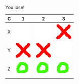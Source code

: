 You lose!

| C | 1 | 2 | 3 |
| - | - | - | - |
| X | ![](https://github.com/tailsjs/tailsjs/raw/master/icons/tictactoe/blank.png) | ![](https://github.com/tailsjs/tailsjs/raw/master/icons/tictactoe/blank.png) | ![](https://github.com/tailsjs/tailsjs/raw/master/icons/tictactoe/x.png) |
| Y | ![](https://github.com/tailsjs/tailsjs/raw/master/icons/tictactoe/x.png) | ![](https://github.com/tailsjs/tailsjs/raw/master/icons/tictactoe/x.png) | ![](https://github.com/tailsjs/tailsjs/raw/master/icons/tictactoe/blank.png) |
| Z | ![](https://github.com/tailsjs/tailsjs/raw/master/icons/tictactoe/o.png) | ![](https://github.com/tailsjs/tailsjs/raw/master/icons/tictactoe/o.png) | ![](https://github.com/tailsjs/tailsjs/raw/master/icons/tictactoe/o.png) |